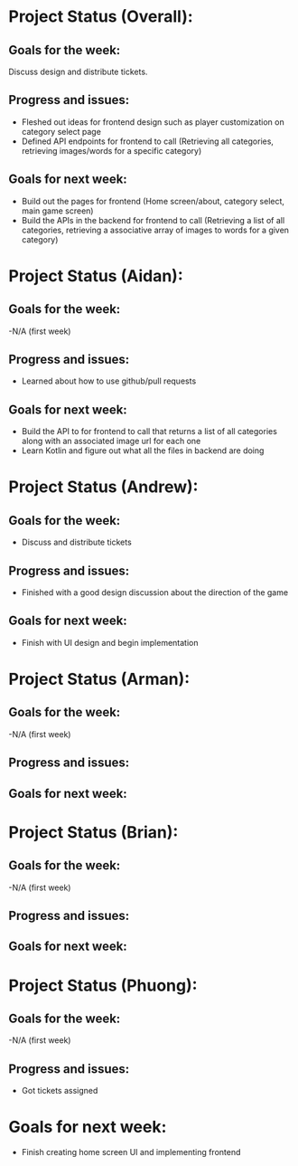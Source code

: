 # Project Status (Overall):
## Goals for the week:
Discuss design and distribute tickets.
## Progress and issues:
- Fleshed out ideas for frontend design such as player customization on category select page
- Defined API endpoints for frontend to call (Retrieving all categories, retrieving images/words for a specific category)
## Goals for next week:
- Build out the pages for frontend (Home screen/about, category select, main game screen)
- Build the APIs in the backend for frontend to call (Retrieving a list of all categories, retrieving a associative array of images to words for a given category)
# Project Status (Aidan):
## Goals for the week:
-N/A (first week)
## Progress and issues:
- Learned about how to use github/pull requests
## Goals for next week:
- Build the API to for frontend to call that returns a list of all categories along with an associated image url for each one
- Learn Kotlin and figure out what all the files in backend are doing
# Project Status (Andrew):
## Goals for the week:
- Discuss and distribute tickets
## Progress and issues:
- Finished with a good design discussion about the direction of the game

## Goals for next week:
- Finish with UI design and begin implementation

# Project Status (Arman):
## Goals for the week:
-N/A (first week)
## Progress and issues:
## Goals for next week: 
# Project Status (Brian):
## Goals for the week:
-N/A (first week)
## Progress and issues:
## Goals for next week:
# Project Status (Phuong):
## Goals for the week:
-N/A (first week)
## Progress and issues:
- Got tickets assigned
# Goals for next week:
- Finish creating home screen UI and implementing frontend